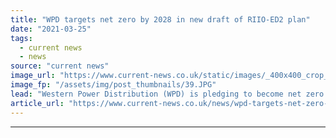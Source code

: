 ```yaml
---
title: "WPD targets net zero by 2028 in new draft of RIIO-ED2 plan"
date: "2021-03-25"
tags: 
  - current news
  - news
source: "current news"
image_url: "https://www.current-news.co.uk/static/images/_400x400_crop_center-center/RIIO-ED-2-Business-Plan-credit-WPD.JPG"
image_fp: "/assets/img/post_thumbnails/39.JPG"
lead: "​Western Power Distribution (WPD) is pledging to become net zero by 2028, reiterating its plans to invest £6 billion in network transformation."
article_url: "https://www.current-news.co.uk/news/wpd-targets-net-zero-by-2028-in-new-draft-of-riio-ed2-plan?utm_source=rss-feeds&utm_medium=rss&utm_campaign=rss"
---
```


---
